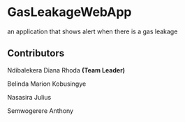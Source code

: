# GasLeakageWebApp
an application that shows alert when there is a gas leakage

## Contributors

Ndibalekera Diana Rhoda **(Team Leader)**

Belinda Marion Kobusingye

Nasasira Julius 

Semwogerere Anthony


